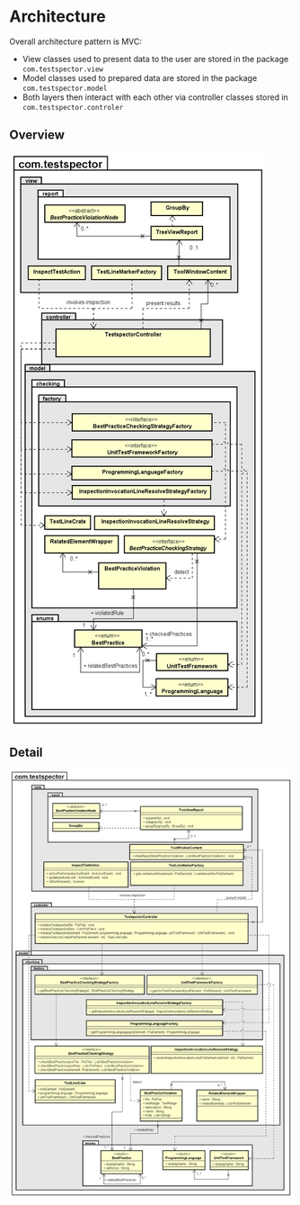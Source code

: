 # Architecture
Overall architecture pattern is MVC: 
* View classes used to present data to the user are stored in the package ``com.testspector.view``
* Model classes used to prepared data are stored in the package ``com.testspector.model``
* Both layers then interact with each other via controller classes stored in ``com.testspector.controler``

## Overview 
![architecture overview](./Global%20architecture%20overview.png)

## Detail

![architecture detail](./Global_architecture.png)
